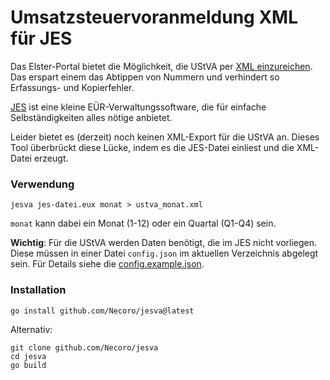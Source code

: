 Umsatzsteuervoranmeldung XML für JES
====================================

Das Elster-Portal bietet die Möglichkeit, die UStVA per [XML einzureichen](https://www.elster.de/eportal/helpGlobal?themaGlobal=ustva_upload). Das erspart einem das Abtippen von Nummern und verhindert so Erfassungs- und Kopierfehler.

[JES](https://www.jes-eur.de/) ist eine kleine EÜR-Verwaltungssoftware, die für einfache Selbständigkeiten alles nötige anbietet. 

Leider bietet es (derzeit) noch keinen XML-Export für die UStVA an. Dieses Tool überbrückt diese Lücke, indem es die JES-Datei einliest und die XML-Datei erzeugt.

### Verwendung

```
jesva jes-datei.eux monat > ustva_monat.xml
```

`monat` kann dabei ein Monat (1-12) oder ein Quartal (Q1-Q4) sein.

**Wichtig**: Für die UStVA werden Daten benötigt, die im JES nicht vorliegen. Diese müssen in einer Datei `config.json` im aktuellen Verzeichnis abgelegt sein. Für Details siehe die [config.example.json](./config.example.json).

### Installation

`go install github.com/Necoro/jesva@latest`

Alternativ:
```  
git clone github.com/Necoro/jesva
cd jesva  
go build
```